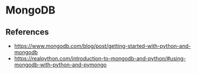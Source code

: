 # MongoDB

## References
- https://www.mongodb.com/blog/post/getting-started-with-python-and-mongodb
- https://realpython.com/introduction-to-mongodb-and-python/#using-mongodb-with-python-and-pymongo

